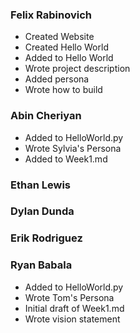 ### Felix Rabinovich ###
- Created Website
- Created Hello World
- Added to Hello World
- Wrote project description
- Added persona
- Wrote how to build

### Abin Cheriyan ###
- Added to HelloWorld.py
- Wrote Sylvia's Persona
- Added to Week1.md
### Ethan Lewis ###

### Dylan Dunda ###

### Erik Rodriguez ###

### Ryan Babala ###
- Added to HelloWorld.py
- Wrote Tom's Persona
- Initial draft of Week1.md
- Wrote vision statement
